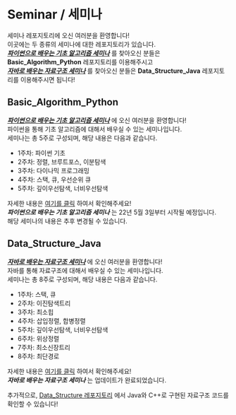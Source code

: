 # Seminar / 세미나
세미나 레포지토리에 오신 여러분을 환영합니다!  
이곳에는 두 종류의 세미나에 대한 레포지토리가 있습니다.  
<ins>***파이썬으로 배우는 기초 알고리즘 세미나***</ins> 를 찾아오신 분들은 **Basic_Algorithm_Python** 레포지토리를 이용해주시고  
<ins>***자바로 배우는 자료구조 세미나***</ins> 를 찾아오신 분들은 **Data_Structure_Java** 레포지토리를 이용해주시면 됩니다!  


## Basic_Algorithm_Python
<ins>***파이썬으로 배우는 기초 알고리즘 세미나***</ins> 에 오신 여러분을 환영합니다!  
파이썬을 통해 기초 알고리즘에 대해서 배우실 수 있는 세미나입니다.  
세미나는 총 5주로 구성되며, 해당 내용은 다음과 같습니다.  

- 1주차: 파이썬 기초  
- 2주차: 정렬, 브루트포스, 이분탐색  
- 3주차: 다이나믹 프로그래밍  
- 4주차: 스택, 큐, 우선순위 큐  
- 5주차: 깊이우선탐색, 너비우선탐색  

자세한 내용은 [여기를 클릭](https://github.com/7dudtj/Seminar/tree/main/Basic_Algorithm_Python) 하여서 확인해주세요!  
***파이썬으로 배우는 기초 알고리즘 세미나*** 는 22년 5월 3일부터 시작될 예정입니다.  
해당 세미나의 내용은 추후 변경될 수 있습니다.  


## Data_Structure_Java
<ins>***자바로 배우는 자료구조 세미나***</ins> 에 오신 여러분을 환영합니다!  
자바를 통해 자료구조에 대해서 배우실 수 있는 세미나입니다.  
세미나는 총 8주로 구성되며, 해당 내용은 다음과 같습니다.  

- 1주차: 스택, 큐  
- 2주차: 이진탐색트리  
- 3주차: 최소힙  
- 4주차: 삽입정렬, 합병정렬  
- 5주차: 깊이우선탐색, 너비우선탐색  
- 6주차: 위상정렬  
- 7주차: 최소신장트리  
- 8주차: 최단경로  

자세한 내용은 [여기를 클릭](https://github.com/7dudtj/Seminar/tree/main/Data_Structure_Java) 하여서 확인해주세요!  
***자바로 배우는 자료구조 세미나*** 는 업데이트가 완료되었습니다.  

추가적으로, [Data_Structure 레포지토리](https://github.com/7dudtj/Data_Structure) 에서 Java와 C++로 구현된 자료구조 코드를 확인할 수 있습니다!  
